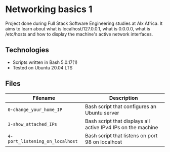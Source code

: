 # Networking basics 1

Project done during Full Stack Software Engineering studies at Alx Africa. It aims to learn about what is  localhost/127.0.0.1, what is 0.0.0.0, what is /etc/hosts and how to display the machine's active network interfaces.

## Technologies
- Scripts written in Bash 5.0.17(1)
- Tested on Ubuntu 20.04 LTS

## Files

Filename | Description
---|---
`0-change_your_home_IP` | Bash script that configures an Ubuntu server
`3-show_attached_IPs` | Bash script that displays all active IPv4 IPs on the machine
`4-port_listening_on_localhost` | Bash script that listens on port 98 on localhost
